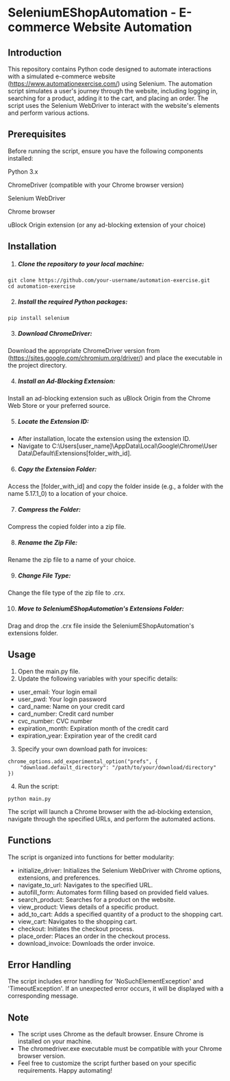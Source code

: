 # SeleniumEShopAutomation - E-commerce Website Automation

## Introduction
This repository contains Python code designed to automate interactions with a simulated e-commerce website (https://www.automationexercise.com/) using Selenium. The automation script simulates a user's journey through the website, including logging in, searching for a product, adding it to the cart, and placing an order. The script uses the Selenium WebDriver to interact with the website's elements and perform various actions.

## Prerequisites
Before running the script, ensure you have the following components installed:

Python 3.x

ChromeDriver (compatible with your Chrome browser version)

Selenium WebDriver

Chrome browser

uBlock Origin extension (or any ad-blocking extension of your choice)

## Installation
1. ##### Clone the repository to your local machine:
```
git clone https://github.com/your-username/automation-exercise.git
cd automation-exercise
```

2. ##### Install the required Python packages:
```
pip install selenium
```

3. ##### Download ChromeDriver:
Download the appropriate ChromeDriver version from (https://sites.google.com/chromium.org/driver/) and place the executable in the project directory.

4. ##### Install an Ad-Blocking Extension:
Install an ad-blocking extension such as uBlock Origin from the Chrome Web Store or your preferred source.

5. ##### Locate the Extension ID:
- After installation, locate the extension using the extension ID.
- Navigate to C:\Users\[user_name]\AppData\Local\Google\Chrome\User Data\Default\Extensions\[folder_with_id].

6. ##### Copy the Extension Folder:
Access the [folder_with_id] and copy the folder inside (e.g., a folder with the name 5.17.1_0) to a location of your choice.

7. ##### Compress the Folder:
Compress the copied folder into a zip file.

8. ##### Rename the Zip File:
Rename the zip file to a name of your choice.

9. ##### Change File Type:
Change the file type of the zip file to .crx.

10. ##### Move to SeleniumEShopAutomation's Extensions Folder:
Drag and drop the .crx file inside the SeleniumEShopAutomation's extensions folder.

## Usage
1. Open the main.py file.
2. Update the following variables with your specific details:
- user_email: Your login email
- user_pwd: Your login password
- card_name: Name on your credit card
- card_number: Credit card number
- cvc_number: CVC number
- expiration_month: Expiration month of the credit card
- expiration_year: Expiration year of the credit card

3. Specify your own download path for invoices:
```
chrome_options.add_experimental_option("prefs", {
    "download.default_directory": "/path/to/your/download/directory"
}) 
```
4. Run the script:
```
python main.py
```
The script will launch a Chrome browser with the ad-blocking extension, navigate through the specified URLs, and perform the automated actions.

## Functions
The script is organized into functions for better modularity:

- initialize_driver: Initializes the Selenium WebDriver with Chrome options, extensions, and preferences.
- navigate_to_url: Navigates to the specified URL.
- autofill_form: Automates form filling based on provided field values.
- search_product: Searches for a product on the website.
- view_product: Views details of a specific product.
- add_to_cart: Adds a specified quantity of a product to the shopping cart.
- view_cart: Navigates to the shopping cart.
- checkout: Initiates the checkout process.
- place_order: Places an order in the checkout process.
- download_invoice: Downloads the order invoice.

## Error Handling
The script includes error handling for 'NoSuchElementException' and 'TimeoutException'. If an unexpected error occurs, it will be displayed with a corresponding message.

## Note
- The script uses Chrome as the default browser. Ensure Chrome is installed on your machine.
- The chromedriver.exe executable must be compatible with your Chrome browser version.
- Feel free to customize the script further based on your specific requirements. Happy automating!
